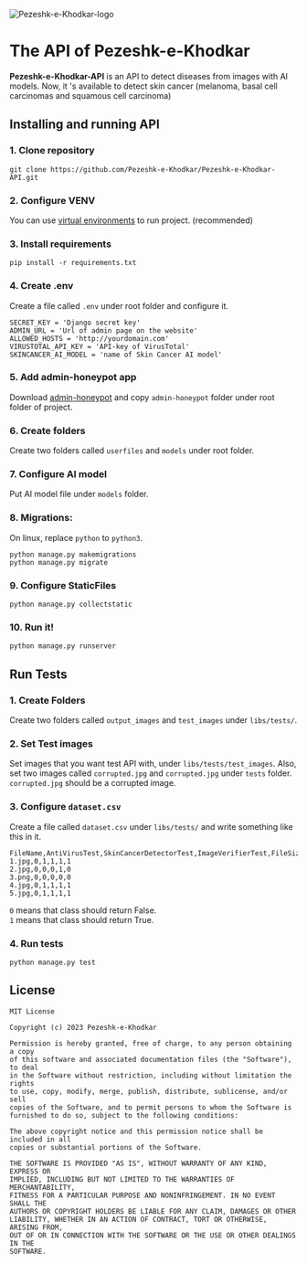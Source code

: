 ![Pezeshk-e-Khodkar-logo]()
# The API of Pezeshk-e-Khodkar
**Pezeshk-e-Khodkar-API** is an API to detect diseases from images with AI models. Now, it 's available to detect skin cancer
(melanoma, basal cell carcinomas and squamous cell carcinoma)

## Installing and running API
### 1. Clone repository
```
git clone https://github.com/Pezeshk-e-Khodkar/Pezeshk-e-Khodkar-API.git
```

### 2. Configure VENV
You can use [virtual environments](https://docs.python.org/3/library/venv.html) to run project. (recommended)
### 3. Install requirements
```commandline
pip install -r requirements.txt
```
### 4. Create .env
Create a file called `.env` under root folder and configure it.
```
SECRET_KEY = 'Django secret key'
ADMIN_URL = 'Url of admin page on the website'
ALLOWED_HOSTS = 'http://yourdomain.com'
VIRUSTOTAL_API_KEY = 'API-key of VirusTotal'
SKINCANCER_AI_MODEL = 'name of Skin Cancer AI model'
```
### 5. Add admin-honeypot app
Download [admin-honeypot](https://github.com/dmpayton/django-admin-honeypot/)
and copy `admin-honeypot` folder under root folder of project.

### 6. Create folders
Create two folders called `userfiles` and  `models` under root folder.

### 7. Configure AI model
Put AI model file under `models` folder.

### 8. Migrations:
On linux, replace `python` to `python3`.
```commandline
python manage.py makemigrations
python manage.py migrate
```

### 9. Configure StaticFiles
```commandline
python manage.py collectstatic
```
### 10. Run it!
```commandline
python manage.py runserver
```
## Run Tests

### 1. Create Folders
Create two folders called `output_images` and `test_images` under `libs/tests/`.

### 2. Set Test images
Set images that you want test API with, under `libs/tests/test_images`.
Also, set two images called `corrupted.jpg` and `corrupted.jpg` under `tests` folder.
`corrupted.jpg` should be a corrupted image.

### 3. Configure `dataset.csv`
Create a file called `dataset.csv` under `libs/tests/`
and write something like this in it.
```csv
FileName,AntiVirusTest,SkinCancerDetectorTest,ImageVerifierTest,FileSizeVerifierTest,ImageUploaderTest
1.jpg,0,1,1,1,1
2.jpg,0,0,0,1,0
3.png,0,0,0,0,0
4.jpg,0,1,1,1,1
5.jpg,0,1,1,1,1
```
`0` means that class should return False.\
`1` means that class should return True.

### 4. Run tests
```commandline
python manage.py test
```
## License
```
MIT License

Copyright (c) 2023 Pezeshk-e-Khodkar

Permission is hereby granted, free of charge, to any person obtaining a copy
of this software and associated documentation files (the "Software"), to deal
in the Software without restriction, including without limitation the rights
to use, copy, modify, merge, publish, distribute, sublicense, and/or sell
copies of the Software, and to permit persons to whom the Software is
furnished to do so, subject to the following conditions:

The above copyright notice and this permission notice shall be included in all
copies or substantial portions of the Software.

THE SOFTWARE IS PROVIDED "AS IS", WITHOUT WARRANTY OF ANY KIND, EXPRESS OR
IMPLIED, INCLUDING BUT NOT LIMITED TO THE WARRANTIES OF MERCHANTABILITY,
FITNESS FOR A PARTICULAR PURPOSE AND NONINFRINGEMENT. IN NO EVENT SHALL THE
AUTHORS OR COPYRIGHT HOLDERS BE LIABLE FOR ANY CLAIM, DAMAGES OR OTHER
LIABILITY, WHETHER IN AN ACTION OF CONTRACT, TORT OR OTHERWISE, ARISING FROM,
OUT OF OR IN CONNECTION WITH THE SOFTWARE OR THE USE OR OTHER DEALINGS IN THE
SOFTWARE.
```